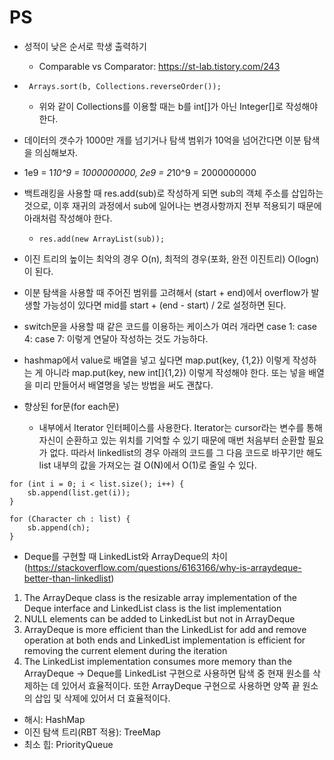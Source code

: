 # PS

- 성적이 낮은 순서로 학생 출력하기
  - Comparable vs Comparator: https://st-lab.tistory.com/243

- ``` Arrays.sort(b, Collections.reverseOrder());```
  - 위와 같이 Collections를 이용할 때는 b를 int[]가 아닌 Integer[]로 작성해야 한다.

- 데이터의 갯수가 1000만 개를 넘기거나 탐색 범위가 10억을 넘어간다면 이분 탐색을 의심해보자.

- 1e9 = 1*10^9 = 1000000000, 2e9 = 2*10^9 = 2000000000

- 백트래킹을 사용할 때 res.add(sub)로 작성하게 되면 sub의 객체 주소를 삽입하는 것으로, 이후 재귀의 과정에서 sub에 일어나는 변경사항까지 전부 적용되기 때문에 아래처럼 작성해야 한다.
  - ```res.add(new ArrayList(sub));```

- 이진 트리의 높이는 최악의 경우 O(n), 최적의 경우(포화, 완전 이진트리) O(logn)이 된다.

- 이분 탐색을 사용할 때 주어진 범위를 고려해서 (start + end)에서 overflow가 발생할 가능성이 있다면 mid를 start + (end - start) / 2로 설정하면 된다.

- switch문을 사용할 때 같은 코드를 이용하는 케이스가 여러 개라면 case 1: case 4: case 7: 이렇게 연달아 작성하는 것도 가능하다.

- hashmap에서 value로 배열을 넣고 싶다면 map.put(key, {1,2}) 이렇게 작성하는 게 아니라 map.put(key, new int[]{1,2}) 이렇게 작성해야 한다. 또는 넣을 배열을 미리 만들어서 배열명을 넣는 방법을 써도 괜찮다.

- 향상된 for문(for each문)
  - 내부에서 Iterator 인터페이스를 사용한다. Iterator는 cursor라는 변수를 통해 자신이 순환하고 있는 위치를 기억할 수 있기 때문에 매번 처음부터 순환할 필요가 없다. 따라서 linkedlist의 경우 아래의 코드를 그 다음 코드로 바꾸기만 해도 list 내부의 값을 가져오는 걸 O(N)에서 O(1)로 줄일 수 있다.
```
for (int i = 0; i < list.size(); i++) {
    sb.append(list.get(i));
}

for (Character ch : list) {
    sb.append(ch);
}
```  

- Deque를 구현할 때 LinkedList와 ArrayDeque의 차이(https://stackoverflow.com/questions/6163166/why-is-arraydeque-better-than-linkedlist)
1. The ArrayDeque class is the resizable array implementation of the Deque interface and LinkedList class is the list implementation
2. NULL elements can be added to LinkedList but not in ArrayDeque
3. ArrayDeque is more efficient than the LinkedList for add and remove operation at both ends and LinkedList implementation is efficient for removing the current element during the iteration
4. The LinkedList implementation consumes more memory than the ArrayDeque
-> Deque를 LinkedList 구현으로 사용하면 탐색 중 현재 원소를 삭제하는 데 있어서 효율적이다. 또한 ArrayDeque 구현으로 사용하면 양쪽 끝 원소의 삽입 및 삭제에 있어서 더 효율적이다.

- 해시: HashMap
- 이진 탐색 트리(RBT 적용): TreeMap
- 최소 힙: PriorityQueue

